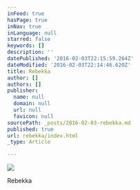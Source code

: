 ```yaml
---
inFeed: true
hasPage: true
inNav: true
inLanguage: null
starred: false
keywords: []
description: ''
datePublished: '2016-02-03T22:15:59.264Z'
dateModified: '2016-02-03T22:14:46.620Z'
title: Rebekka
author: []
authors: []
publisher:
  name: null
  domain: null
  url: null
  favicon: null
sourcePath: _posts/2016-02-03-rebekka.md
published: true
url: rebekka/index.html
_type: Article

---
```

![](https://the-grid-user-content.s3-us-west-2.amazonaws.com/2b090ad3-e89c-44f9-8299-0d5c448f33a7.jpg)

Rebekka
